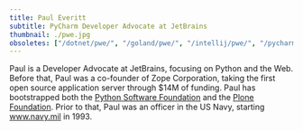```yaml
---
title: Paul Everitt
subtitle: PyCharm Developer Advocate at JetBrains
thumbnail: ./pwe.jpg
obsoletes: ["/dotnet/pwe/", "/goland/pwe/", "/intellij/pwe/", "/pycharm/pwe/", "/webstorm/pwe/"]
---
```


Paul is a Developer Advocate at JetBrains, focusing on Python and the Web. Before that, Paul
was a co-founder of Zope Corporation, taking the first open source
application server through $14M of funding. Paul has bootstrapped both
the [Python Software Foundation](https://www.python.org/psf/) and the [Plone Foundation](https://plone.org/foundation). Prior to that,
Paul was an officer in the US Navy, starting www.navy.mil in 1993.
